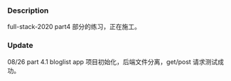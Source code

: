 ### Description

full-stack-2020 part4 部分的练习，正在施工。

### Update

08/26 part 4.1 bloglist app 项目初始化，后端文件分离，get/post 请求测试成功。

